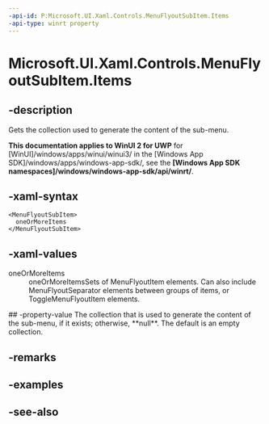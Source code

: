 ```yaml
---
-api-id: P:Microsoft.UI.Xaml.Controls.MenuFlyoutSubItem.Items
-api-type: winrt property
---
```


<!-- Property syntax
public Windows.Foundation.Collections.IVector<Windows.UI.Xaml.Controls.MenuFlyoutItemBase> Items { get; }
-->

# Microsoft.UI.Xaml.Controls.MenuFlyoutSubItem.Items

## -description
Gets the collection used to generate the content of the sub-menu.

**This documentation applies to WinUI 2 for UWP** for [WinUI]/windows/apps/winui/winui3/ in the [Windows App SDK]/windows/apps/windows-app-sdk/, see the **[Windows App SDK namespaces]/windows/windows-app-sdk/api/winrt/**.

## -xaml-syntax
```xaml
<MenuFlyoutSubItem>
  oneOrMoreItems
</MenuFlyoutSubItem>
```


## -xaml-values
<dl><dt>oneOrMoreItems</dt><dd>oneOrMoreItemsSets of MenuFlyoutItem elements. Can also include MenuFlyoutSeparator elements between groups of items, or ToggleMenuFlyoutItem elements.</dd>
</dl>
## -property-value
The collection that is used to generate the content of the sub-menu, if it exists; otherwise, **null**. The default is an empty collection.

## -remarks

## -examples

## -see-also
